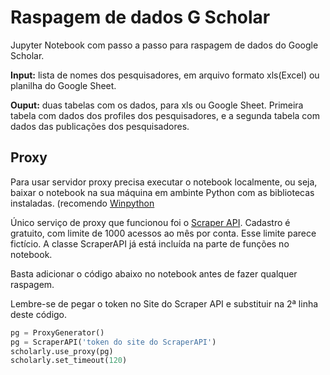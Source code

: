 # Raspagem de dados G Scholar

Jupyter Notebook com passo a passo para raspagem de dados do Google Scholar.


__Input:__ lista de nomes dos pesquisadores, em arquivo formato xls(Excel) ou planilha do Google Sheet.

__Ouput:__ duas tabelas com os dados, para xls ou Google Sheet. Primeira tabela com dados dos profiles dos pesquisadores, e a segunda tabela com dados das publicações dos pesquisadores.

## Proxy

Para usar servidor proxy precisa executar o notebook localmente, ou seja, baixar o notebook na sua máquina em ambinte Python com as bibliotecas instaladas. (recomendo [Winpython](https://winpython.github.io/)

Único serviço de proxy que funcionou foi o [Scraper API](https://www.scraperapi.com/). Cadastro é gratuito, com limite de 1000 acessos ao mês por conta. Esse limite parece fictício.
A classe ScraperAPI já está incluída na parte de funções no notebook.

Basta adicionar o código abaixo no notebook antes de fazer qualquer raspagem.

Lembre-se de pegar o token no Site do Scraper API e substituir na 2ª linha deste código.

```python
pg = ProxyGenerator()
pg = ScraperAPI('token do site do ScraperAPI')
scholarly.use_proxy(pg)
scholarly.set_timeout(120)
```
